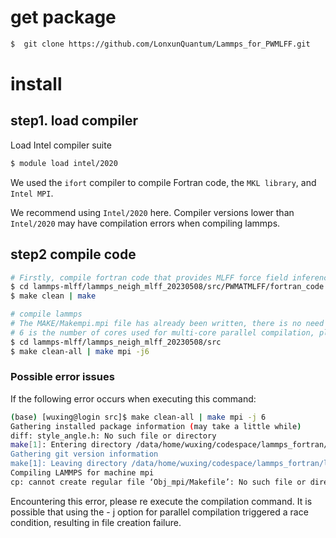 

# get package
``` bash
$  git clone https://github.com/LonxunQuantum/Lammps_for_PWMLFF.git
```

# install

## step1. load compiler
Load Intel compiler suite

``` bash
$ module load intel/2020
```
We used the `ifort` compiler to compile Fortran code, the `MKL library`, and `Intel MPI`. 

We recommend using `Intel/2020` here. Compiler versions lower than `Intel/2020` may have compilation errors when compiling lammps.

## step2 compile code

``` bash
# Firstly, compile fortran code that provides MLFF force field inference.
$ cd lammps-mlff/lammps_neigh_mlff_20230508/src/PWMATMLFF/fortran_code
$ make clean | make

# compile lammps
# The MAKE/Makempi.mpi file has already been written, there is no need to execute make yes PWMATMLFF
# 6 is the number of cores used for multi-core parallel compilation, please adjust according to the actual machine situation. 
$ cd lammps-mlff/lammps_neigh_mlff_20230508/src
$ make clean-all | make mpi -j6
```

### Possible error issues

   If the following error occurs when executing this command:

``` bash
(base) [wuxing@login src]$ make clean-all | make mpi -j 6
Gathering installed package information (may take a little while)
diff: style_angle.h: No such file or directory
make[1]: Entering directory /data/home/wuxing/codespace/lammps_fortran/lammps_neigh_mlff_20230508/src'
Gathering git version information
make[1]: Leaving directory /data/home/wuxing/codespace/lammps_fortran/lammps_neigh_mlff_20230508/src'
Compiling LAMMPS for machine mpi
cp: cannot create regular file ‘Obj_mpi/Makefile’: No such file or directory
```
Encountering this error, please re execute the compilation command. It is possible that using the - j option for parallel compilation triggered a race condition, resulting in file creation failure.


 
